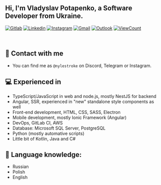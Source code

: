 ## Hi, I'm Vladyslav Potapenko, a Software Developer from Ukraine.

[![Gitlab](https://img.shields.io/badge/-Gitlab-000?style=flat&logo=Gitlab&logoColor=white)](https://gitlab.com/nylestroke)
[![Linkedin](https://img.shields.io/badge/-LinkedIn-blue?style=flat&logo=Linkedin&logoColor=white)](https://www.linkedin.com/in/vpotapenko/)
[![Instagram](https://img.shields.io/badge/-Instagram-c13584?style=flat&labelColor=c13584&logo=instagram&logoColor=white)](https://www.instagram.com/nylestroke/)
[![Gmail](https://img.shields.io/badge/-Gmail-c14438?style=flat&logo=Gmail&logoColor=white)](mailto:vladyslav@potapenko.tech)
[![Outlook](https://img.shields.io/badge/-Outlook-0078D4?style=flat&logo=Microsoft-Outlook&logoColor=white)](mailto:vpotapenko@outlook.com)
[![ViewCount](https://views.whatilearened.today/views/github/nylestroke/nylestroke.svg)](https://views.whatilearened.today/views/github/nylestroke/nylestroke.svg)

&nbsp;

## 📨 Contact with me
- You can find me as `@nylestroke` on Discord, Telegram or Instagram.

## 💻 Experienced in
- TypeScript/JavaScript in web and node.js, mostly NestJS for backend
- Angular, SSR, experienced in "new" standalone style components as well
- Front-end development, HTML, CSS, SASS, Electron
- Mobile development, mostly Ionic Framework (Angular)
- DevOps, GitLab CI, AWS
- Database: Microsoft SQL Server, PostgreSQL
- Python (mostly automative scripts)
- Little bit of Kotlin, Java and C#

## 🐾 Language knowledge:
- Russian
- Polish
- English
